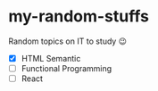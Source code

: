 # my-random-stuffs
Random topics on IT to study :wink:

- [x] HTML Semantic
- [ ] Functional Programming
- [ ] React
